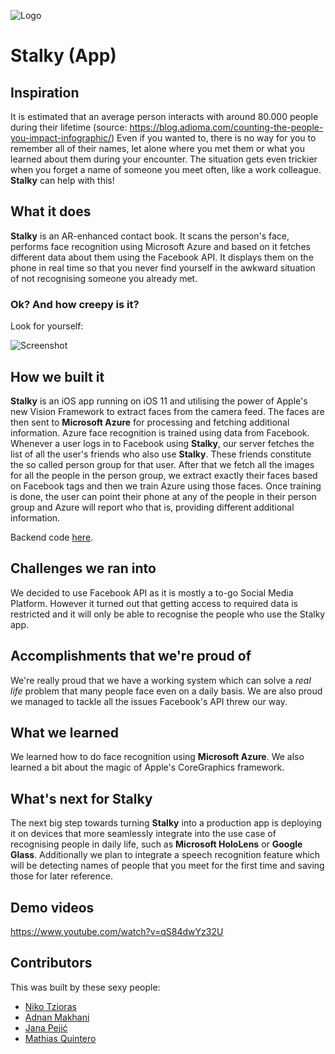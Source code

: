 ![Logo](https://github.com/mathiasquintero/stalky-app/blob/master/Stalky/Stalky/Assets.xcassets/AppIcon.appiconset/Icon-App-83.5x83.5%402x.png)

# Stalky (App)
## Inspiration
It is estimated that an average person interacts with around 80.000 people during their lifetime (source: https://blog.adioma.com/counting-the-people-you-impact-infographic/) Even if you wanted to, there is no way for you to remember all of their names, let alone where you met them or what you learned about them during your encounter. The situation gets even trickier when you forget a name of someone you meet often, like a work colleague. **Stalky** can help with this!

## What it does
**Stalky** is an AR-enhanced contact book. It scans the person's face, performs face recognition using Microsoft Azure and based on it fetches different data about them using the Facebook API. It displays them on the phone in real time so that you never find yourself in the awkward situation of not recognising someone you already met.

### Ok? And how creepy is it?

Look for yourself:

![Screenshot](https://github.com/mathiasquintero/stalky-app/blob/master/gallery.jpg)

## How we built it
**Stalky** is an iOS app running on iOS 11 and utilising the power of Apple's new Vision Framework to extract faces from the camera feed. The faces are then sent to **Microsoft Azure** for processing and fetching additional information. Azure face recognition is trained using data from Facebook. Whenever a user logs in to Facebook using **Stalky**, our server fetches the list of all the user's friends who also use **Stalky**. These friends constitute the so called person group for that user. After that we fetch all the images for all the people in the person group, we extract exactly their faces based on Facebook tags and then we train Azure using those faces. Once training is done, the user can point their phone at any of the people in their person group and Azure will report who that is, providing different additional information. 

Backend code [here](https://github.com/greece57/stalky_backend).

## Challenges we ran into
We decided to use Facebook API as it is mostly a to-go Social Media Platform. However it turned out that getting access to required data is restricted and it will only be able to recognise the people who use the Stalky app. 

## Accomplishments that we're proud of
We're really proud that we have a working system which can solve a _real life_ problem that many people face even on a daily basis. We are also proud we managed to tackle all the issues Facebook's API threw our way.

## What we learned
We learned how to do face recognition using **Microsoft Azure**. We also learned a bit about the magic of Apple's CoreGraphics framework.

## What's next for Stalky
The next big step towards turning **Stalky** into a production app is deploying it on devices that more seamlessly integrate into the use case of recognising people in daily life, such as **Microsoft HoloLens** or **Google Glass**. Additionally we plan to integrate a speech recognition feature which will be detecting names of people that you meet for the first time and saving those for later reference.

## Demo videos
https://www.youtube.com/watch?v=qS84dwYz32U

## Contributors

This was built by these sexy people:

- [Niko Tzioras](https://github.com/greece57)
- [Adnan Makhani](https://github.com/makhaniadnan)
- [Jana Pejić](https://github.com/janapejic)
- [Mathias Quintero](https://github.com/mathiasquintero)
